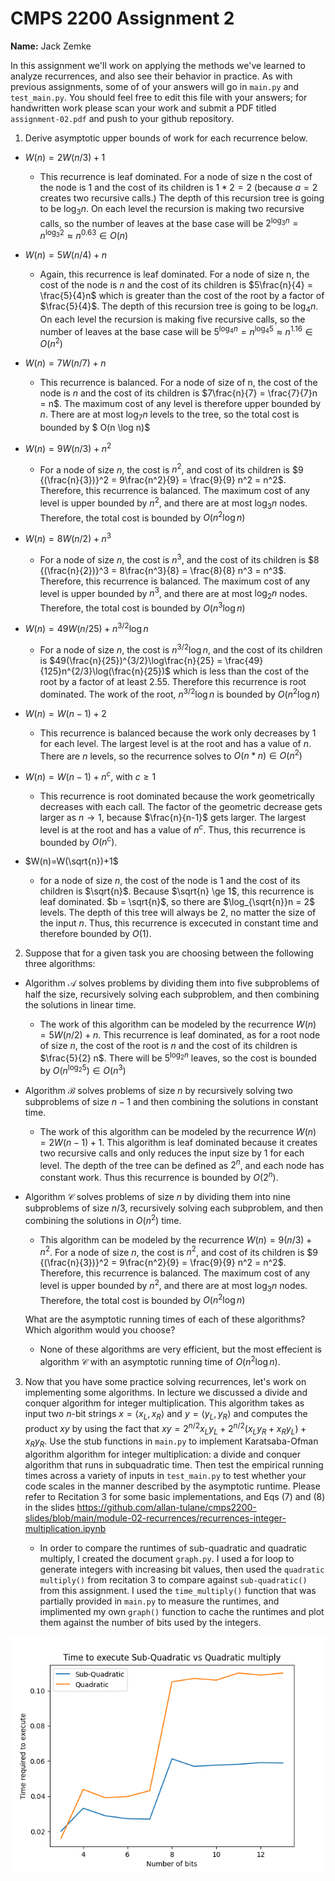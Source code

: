 # CMPS 2200 Assignment 2

**Name:** Jack Zemke

In this assignment we'll work on applying the methods we've learned to analyze recurrences, and also see their behavior
in practice. As with previous
assignments, some of of your answers will go in `main.py` and `test_main.py`. You
should feel free to edit this file with your answers; for handwritten
work please scan your work and submit a PDF titled `assignment-02.pdf`
and push to your github repository.


1. Derive asymptotic upper bounds of work for each recurrence below.
  * $W(n)=2W(n/3)+1$
    - This recurrence is leaf dominated. For a node of size n the cost of the node is $1$ and the cost of its children is $1 * 2 = 2$ (because $a=2$ creates two recursive calls.) The depth of this recursion tree is going to be $\log_{3} n$. On each level the recursion is making two recursive calls, so the number of leaves at the base case will be $2^{\log_{3} n} = n^{\log_{3} 2} \approx n^{0.63} \in O(n)$

  * $W(n)=5W(n/4)+n$
    - Again, this recurrence is leaf dominated. For a node of size n, the cost of the node is $n$ and the cost of its children is $5\frac{n}{4} = \frac{5}{4}n$ which is greater than the cost of the root by a factor of $\frac{5}{4}$. The depth of this recursion tree is going to be $\log_{4} n$. On each level the recursion is making five recursive calls, so the number of leaves at the base case will be $5^{\log_{4} n} = n^{\log_{4} 5} \approx n^{1.16} \in O(n^2)$

  * $W(n)=7W(n/7)+n$
    - This recurrence is balanced. For a node of size of n, the cost of the node is $n$ and the cost of its children is $7\frac{n}{7} = \frac{7}{7}n = n$. The maximum cost of any level is therefore upper bounded by $n$. There are at most $\log_{7} n$ levels to the tree, so the total cost is bounded by $ O(n \log n)$

  * $W(n)=9W(n/3)+n^2$
    - For a node of size $n$, the cost is $n^2$, and cost of its children is $9 {(\frac{n}{3})}^2 = 9\frac{n^2}{9} = \frac{9}{9} n^2 = n^2$. Therefore, this recurrence is balanced. The maximum cost of any level is upper bounded by $n^2$, and there are at most $\log_{3} n$ nodes. Therefore, the total cost is bounded by $O(n^2\log n)$

  * $W(n)=8W(n/2)+n^3$
    - For a node of size $n$, the cost is $n^3$, and the cost of its children is $8 {(\frac{n}{2})}^3 = 8\frac{n^3}{8} = \frac{8}{8} n^3 = n^3$. Therefore, this recurrence is balanced. The maximum cost of any level is upper bounded by $n^3$, and there are at most $\log_{2} n$ nodes. Therefore, the total cost is bounded by $O(n^3\log n)$

  * $W(n)=49W(n/25)+n^{3/2}\log n$
    - For a node of size $n$, the cost is $n^{3/2}\log n$, and the cost of its children is $49(\frac{n}{25})^{3/2}\log\frac{n}{25} = \frac{49}{125}n^{2/3}\log(\frac{n}{25})$ which is less than the cost of the root by a factor of at least $2.55$. Therefore this recurrence is root dominated. The work of the root, $n^{3/2}\log n$ is bounded by $O(n^2\log n)$
    
  * $W(n)=W(n-1)+2$
    - This recurrence is balanced because the work only decreases by 1 for each level. The largest level is at the root and has a value of $n$. There are $n$ levels, so the recurrence solves to $O(n*n) \in O(n^2)$
  * $W(n)= W(n-1)+n^c$, with $c\geq 1$
    - This recurrence is root dominated because the work geometrically decreases with each call. The factor of the geometric decrease gets larger as $n \rightarrow 1$, because $\frac{n}{n-1}$ gets larger. The largest level is at the root and has a value of $n^c$. Thus, this recurrence is bounded by $O(n^c)$.
  * $W(n)=W(\sqrt{n})+1$
    - for a node of size $n$, the cost of the node is $1$ and the cost of its children is $\sqrt{n}$. Because $\sqrt{n} \ge 1$, this recurrence is leaf dominated. $b = \sqrt{n}$, so there are $\log_{\sqrt{n}}n = 2$ levels. The depth of this tree will always be 2, no matter the size of the input $n$. Thus, this recurrence is excecuted in constant time and therefore bounded by $O(1)$.


2. Suppose that for a given task you are choosing between the following three algorithms:

  * Algorithm $\mathcal{A}$ solves problems by dividing them into
      five subproblems of half the size, recursively solving each
      subproblem, and then combining the solutions in linear time.
    - The work of this algorithm can be modeled by the recurrence $W(n) = 5W(n/2)+n$. This recurrence is leaf dominated, as for a root node of size $n$, the cost of the root is $n$ and the cost of its children is $\frac{5}{2} n$. There will be $5^{\log_{2} n}$ leaves, so the cost is bounded by $O(n^{\log_{2} 5}) \in O(n^3)$
    
  * Algorithm $\mathcal{B}$ solves problems of size $n$ by
      recursively solving two subproblems of size $n-1$ and then
      combining the solutions in constant time.
    - The work of this algorithm can be modeled by the recurrence $W(n) = 2W(n-1) + 1$. This algorithm is leaf dominated because it creates two recursive calls and only reduces the input size by 1 for each level. The depth of the tree can be defined as $2^n$, and each node has constant work. Thus this recurrence is bounded by $O(2^n)$.
    
  * Algorithm $\mathcal{C}$ solves problems of size $n$ by dividing
      them into nine subproblems of size $n/3$, recursively solving
      each subproblem, and then combining the solutions in $O(n^2)$
      time.
     - This algorithm can be modeled by the recurrence $W(n) = 9(n/3) + n^2$. For a node of size $n$, the cost is $n^2$, and cost of its children is $9 {(\frac{n}{3})}^2 = 9\frac{n^2}{9} = \frac{9}{9} n^2 = n^2$. Therefore, this recurrence is balanced. The maximum cost of any level is upper bounded by $n^2$, and there are at most $\log_{3} n$ nodes. Therefore, the total cost is bounded by $O(n^2\log n)$

    What are the asymptotic running times of each of these algorithms?
    Which algorithm would you choose?
      - None of these algorithms are very efficient, but the most effecient is algorithm $\mathcal{C}$ with an asymptotic running time of $O(n^2\log n)$.


3. Now that you have some practice solving recurrences, let's work on
  implementing some algorithms. In lecture we discussed a divide and
  conquer algorithm for integer multiplication. This algorithm takes
  as input two $n$-bit strings $x = \langle x_L, x_R\rangle$ and
  $y=\langle y_L, y_R\rangle$ and computes the product $xy$ by using
  the fact that $xy = 2^{n/2}x_Ly_L + 2^{n/2}(x_Ly_R+x_Ry_L) +
  x_Ry_R.$ Use the
  stub functions in `main.py` to implement Karatsaba-Ofman algorithm algorithm for integer
  multiplication: a divide and conquer algorithm that runs in
  subquadratic time. Then test the empirical running times across a
  variety of inputs in `test_main.py` to test whether your code scales in the manner
  described by the asymptotic runtime. Please refer to Recitation 3 for some basic implementations, and Eqs (7) and (8) in the slides https://github.com/allan-tulane/cmps2200-slides/blob/main/module-02-recurrences/recurrences-integer-multiplication.ipynb

    - In order to compare the runtimes of sub-quadratic and quadratic multiply, I created the document `graph.py`. I used a for loop to generate integers with increasing bit values, then used the `quadratic multiply()` from recitation 3 to compare against `sub-quadratic()` from this assignment. I used the `time_multiply()` function that was partially provided in `main.py` to measure the runtimes, and implimented my own `graph()` function to cache the runtimes and plot them against the number of bits used by the integers. 
 
 ![graph comparing subquadratic and quadratic multiply time complexities](Figure_1.png)


